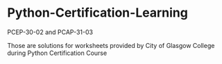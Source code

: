 # Python-Certification-Learning
PCEP-30-02 and PCAP-31-03

Those are solutions for worksheets provided by City of Glasgow College during Python Certification Course
